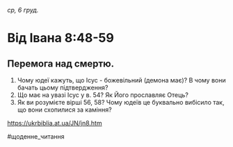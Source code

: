 
_ср, 6 груд._

# Від Івана 8:48-59

## Перемога над смертю.
1. Чому юдеї кажуть, що Ісус - божевільний (демона має)? В чому вони бачать цьому підтвердження?
2. Що має на увазі Ісус у в. 54? Як Його прославляє Отець?
3. Як ви розумієте вірші 56, 58? Чому юдеїв це буквально вибісило так, що вони схопилися за каміння?

https://ukrbiblia.at.ua/JN/jn8.htm 

#щоденне_читання

